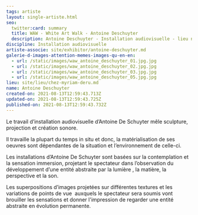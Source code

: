 ```yaml
---
tags: artiste
layout: single-artiste.html
seo:
  twitter:card: summary
  title: WAW - White Art Walk - Antoine Deschuyter
  description: Antoine Deschuyter - Installation audiovisuelle - lieu numéro 15
discipline: Installation audiovisuelle
artiste-associe: site/exhibitor/antoine-deschuyter.md
galerie-d-images-attention-memes-images-qu-en-en:
  - url: /static/images/waw_antoine_deschuyter_01.jpg.jpg
  - url: /static/images/waw_antoine_deschuyter_02.jpg.jpg
  - url: /static/images/waw_antoine_deschuyter_03.jpg.jpg
  - url: /static/images/waw_antoine_deschuyter_05.jpg.jpg
lieu: site/lieu/chez-myriam-deru.md
name: Antoine Deschuyter
created-on: 2021-08-13T12:59:43.713Z
updated-on: 2021-08-13T12:59:43.725Z
published-on: 2021-08-13T12:59:43.732Z
---
```

<!--StartFragment-->

Le travail d’installation audiovisuelle d’Antoine De Schuyter mêle sculpture, projection et création sonore. 

Il travaille la plupart du temps in situ et donc, la matérialisation de ses oeuvres sont dépendantes de la situation et l’environnement de celle-ci. 

Les installations d’Antoine De Schuyter sont basées sur la contemplation et la sensation immersion, projetant le spectateur dans l’observation du développement d’une entité abstraite par la lumière , la matière, la perspective et la son. 

Les superpositions d’images projetées sur différentes textures et les variations de points de vue  auxquels le spectateur sera soumis vont brouiller les sensations et donner l'impression de regarder une entité abstraite en évolution permanente. 



<!--EndFragment-->